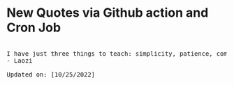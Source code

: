 # New Quotes via Github action and Cron Job

<pre>
<!-- #quote -->
I have just three things to teach: simplicity, patience, compassion. These three are your greatest treasures.
- Laozi

Updated on: [10/25/2022]
<!-- #quoteEnd -->
</pre>
